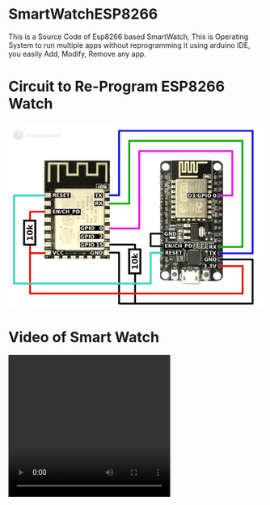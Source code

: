 # SmartWatchESP8266
This is a Source Code of Esp8266 based SmartWatch, This is Operating System to run multiple apps without reprogramming it using arduino IDE, you easily Add, Modify, Remove any app.

# Circuit to Re-Program ESP8266 Watch
<img src="esp8266.png"><br>

# Video of Smart Watch
<video width="320" height="280" controls>
<source src="Video.mp4" type="video/mp4">
  This Browser Doesn't Support Video
</video>
